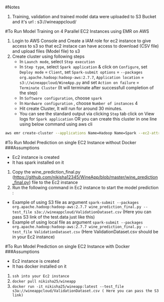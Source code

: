 #Notes 
1. Training, validation and trained model data were uploaded to S3 Bucket and it's url : s3://wineappcloud/ 

#To Run Model Training on 4 Parallel EC2 Instances using EMR on AWS
1. Login to AWS Console and Create a IAM role for ec2 instance to give access to s3 so that ec2 instace can have access to download (CSV file) and upload files (Model file) to s3
2. Create cluster using following steps
	- In `Launch mode`, select `Step execution`
	- In `Step type`, select `Spark application` & click on `Configure`, set `Deploy mode` = `Client`, set `Spark-submit options` = `--packages org.apache.hadoop:hadoop-aws:2.7.7`, `Application location` = `s3://wineappcloud/WineApp.py` and set `Action on failure` = `Terminate Cluster` (It will terminate after successfull completion of the step)
	- In `Software configuration`, choose `spark`
	- In `Hardware configuration` , choose `Number of instances` 4
	- Hit create Cluster, It will run for around 30 minutes. 
	- You can see the standard output via clicking `Step` tab click on View logs for `Spark application`
OR you can create this cluster in one line using below command using aws cli

```bash
aws emr create-cluster --applications Name=Hadoop Name=Spark --ec2-attributes '{"InstanceProfile":"EMR_EC2_DefaultRole","SubnetId":"subnet-5a042c64","EmrManagedSlaveSecurityGroup":"sg-0233a1837a16a7902","EmrManagedMasterSecurityGroup":"sg-0a31cc8dff123ed0b"}' --release-label emr-5.29.0 --log-uri 's3n://aws-logs-700559207820-us-east-1/elasticmapreduce/' --steps '[{"Args":["spark-submit","--deploy-mode","client","--packages","org.apache.hadoop:hadoop-aws:2.7.7","s3://wineappcloud/WineApp.py"],"Type":"CUSTOM_JAR","ActionOnFailure":"TERMINATE_CLUSTER","Jar":"command-runner.jar","Properties":"","Name":"Spark application"}]' --instance-groups '[{"InstanceCount":1,"EbsConfiguration":{"EbsBlockDeviceConfigs":[{"VolumeSpecification":{"SizeInGB":32,"VolumeType":"gp2"},"VolumesPerInstance":2}]},"InstanceGroupType":"MASTER","InstanceType":"m5.xlarge","Name":"Master Instance Group"},{"InstanceCount":3,"EbsConfiguration":{"EbsBlockDeviceConfigs":[{"VolumeSpecification":{"SizeInGB":32,"VolumeType":"gp2"},"VolumesPerInstance":2}]},"InstanceGroupType":"CORE","InstanceType":"m5.xlarge","Name":"Core Instance Group"}]' --configurations '[{"Classification":"spark","Properties":{}}]' --auto-terminate --service-role EMR_DefaultRole --enable-debugging --name 'WineApp' --scale-down-behavior TERMINATE_AT_TASK_COMPLETION --region us-east-1
```


#To Run Model Prediction on single EC2 Instance without Docker
###Assumptions 
- Ec2 instance is created
- It has spark installed on it
1. Copy the wine_prediction_final.py (https://github.com/nikisha12345/WineApp/blob/master/wine_prediction_final.py) file to the Ec2 instance 
2. Run the following command in Ec2 instance to start the model prediction : 
- Example of using S3 file as argument 
`spark-submit --packages org.apache.hadoop:hadoop-aws:2.7.7 wine_prediction_final.py --test_file s3a://wineappcloud/ValidationDataset.csv` (Here you can pass S3 link of the test.data just like this)
- Example of using local file as argument
`spark-submit --packages org.apache.hadoop:hadoop-aws:2.7.7 wine_prediction_final.py --test_file ValidationDataset.csv` (Here ValidationDataset.csv should be in your Ec2 instance)

#To Run Model Prediction on single EC2 Instance with Docker
###Assumptions
- Ec2 instance is created
- It has docker installed on it
1. `ssh into your Ec2 instance` 
2. `docker pull nikisha25/wineapp`
3. `docker run -it nikisha25/wineapp:latest --test_file s3a://wineappcloud/ValidationDataset.csv ( Here you can pass the S3 link)`


